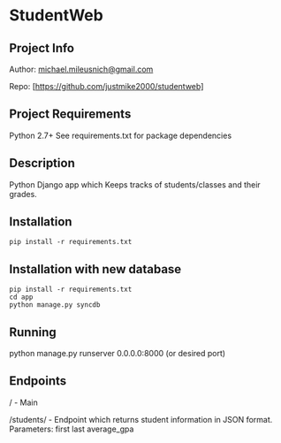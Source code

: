 # StudentWeb 

## Project Info
Author: michael.mileusnich@gmail.com

Repo: [https://github.com/justmike2000/studentweb]

## Project Requirements
Python 2.7+
See requirements.txt for package dependencies

## Description
Python Django app which Keeps tracks of students/classes and their grades.

## Installation
    pip install -r requirements.txt

## Installation with new database
    pip install -r requirements.txt
    cd app
    python manage.py syncdb

## Running
python manage.py runserver 0.0.0.0:8000 (or desired port)

## Endpoints
/ - Main 

/students/ - Endpoint which returns student information in JSON format.
             Parameters:
             first
             last
             average_gpa
